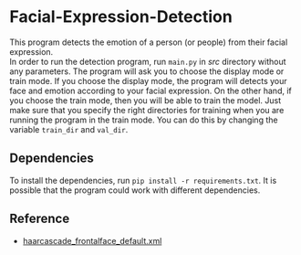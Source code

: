 # Facial-Expression-Detection
This program detects the emotion of a person (or people) from their facial expression.<br>
In order to run the detection program, run `main.py` in *src* directory without any parameters. The program will ask you to choose the display mode or train mode. If you choose the display mode, the program will detects your face and emotion according to your facial expression. On the other hand, if you choose the train mode, then you will be able to train the model. Just make sure that you specify the right directories for training when you are running the program in the train mode. You can do this by changing the variable `train_dir` and `val_dir`.

## Dependencies
To install the dependencies, run `pip install -r requirements.txt`.
It is possible that the program could work with different dependencies. 

## Reference
<ul>
  <li><a href="https://github.com/opencv/opencv/blob/master/data/haarcascades/haarcascade_frontalface_default.xml">haarcascade_frontalface_default.xml</a></li>
</ul>
